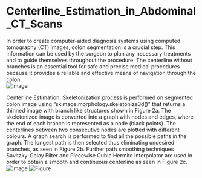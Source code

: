 # Centerline_Estimation_in_Abdominal_CT_Scans

In order to create computer-aided diagnosis systems using computed tomography (CT) images, colon segmentation is a crucial step. This information can be used by the surgeon to plan any necessary treatments and to guide themselves throughout the procedure. The centerline without branches is an essential tool for safe and precise medical procedures because it provides a reliable and effective means of navigation through the colon.      
![image](https://github.com/Harish-Kurla-Shankarareddy/Centerline_Estimation_in_Abdominal_CT_Scans/assets/75476784/b04d8418-727d-46f7-b34c-0c9ebbc6cf71)


Centerline Estimation:
Skeletonization process is performed on segmented colon image using “skimage.morphology.skeletonize3d()”  that returns a thinned image with branch like structures shown in Figure 2a.
The skeletonized image is converted into a graph with nodes and edges, where the end of each branch is represented as a node (black points). The centerlines between two consecutive nodes are plotted with different colours. 
A graph search is performed to find all the possible paths in the graph. The longest path is then selected thus eliminating undesired branches, as seen in Figure 2b.
Further path smoothing techniques Savitzky-Golay Filter and Piecewise Cubic Hermite Interpolator are used in order to obtain a smooth and continuous centerline as seen in Figure 2c.
![image](https://github.com/Harish-Kurla-Shankarareddy/Centerline_Estimation_in_Abdominal_CT_Scans/assets/75476784/dc27d168-4847-4938-b56c-13192995b6d3)
![Figure](https://github.com/Harish-Kurla-Shankarareddy/Centerline_Estimation_in_Abdominal_CT_Scans/assets/75476784/6bc09cd0-c197-48d6-82ee-ef970c8f7fec)





